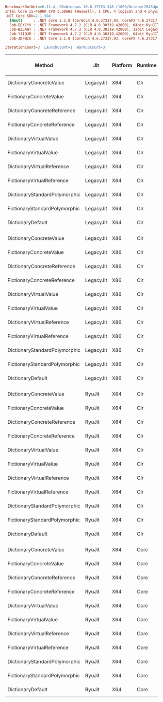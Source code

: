 ``` ini

BenchmarkDotNet=v0.11.4, OS=Windows 10.0.17763.348 (1809/October2018Update/Redstone5)
Intel Core i5-4690K CPU 3.50GHz (Haswell), 1 CPU, 4 logical and 4 physical cores
.NET Core SDK=2.1.504
  [Host]     : .NET Core 2.1.8 (CoreCLR 4.6.27317.03, CoreFX 4.6.27317.03), 64bit RyuJIT
  Job-ECXCYV : .NET Framework 4.7.2 (CLR 4.0.30319.42000), 64bit RyuJIT-v4.7.3362.0
  Job-BZLAHT : .NET Framework 4.7.2 (CLR 4.0.30319.42000), 32bit LegacyJIT-v4.7.3362.0
  Job-YJIOJM : .NET Framework 4.7.2 (CLR 4.0.30319.42000), 64bit RyuJIT-v4.7.3362.0
  Job-JDFWIG : .NET Core 2.1.8 (CoreCLR 4.6.27317.03, CoreFX 4.6.27317.03), 64bit RyuJIT

IterationCount=3  LaunchCount=1  WarmupCount=3  

```
|                        Method |       Jit | Platform | Runtime |      Mean |      Error |    StdDev | Ratio | RatioSD | Gen 0/1k Op | Gen 1/1k Op | Gen 2/1k Op | Allocated Memory/Op |
|------------------------------ |---------- |--------- |-------- |----------:|-----------:|----------:|------:|--------:|------------:|------------:|------------:|--------------------:|
|       DictionaryConcreteValue | LegacyJit |      X64 |     Clr |  33.67 ns |  2.0716 ns | 0.1136 ns |  1.02 |    0.01 |           - |           - |           - |                   - |
|       FictionaryConcreteValue | LegacyJit |      X64 |     Clr |  21.13 ns |  2.4948 ns | 0.1367 ns |  0.64 |    0.01 |           - |           - |           - |                   - |
|   DictionaryConcreteReference | LegacyJit |      X64 |     Clr |  33.12 ns |  5.3131 ns | 0.2912 ns |  1.00 |    0.00 |           - |           - |           - |                   - |
|   FictionaryConcreteReference | LegacyJit |      X64 |     Clr |  31.48 ns |  2.8414 ns | 0.1557 ns |  0.95 |    0.01 |           - |           - |           - |                   - |
|        DictionaryVirtualValue | LegacyJit |      X64 |     Clr |  33.43 ns |  1.6223 ns | 0.0889 ns |  1.01 |    0.01 |           - |           - |           - |                   - |
|        FictionaryVirtualValue | LegacyJit |      X64 |     Clr |  32.04 ns |  1.1116 ns | 0.0609 ns |  0.97 |    0.01 |           - |           - |           - |                   - |
|    DictionaryVirtualReference | LegacyJit |      X64 |     Clr |  33.50 ns |  2.1146 ns | 0.1159 ns |  1.01 |    0.01 |           - |           - |           - |                   - |
|    FictionaryVirtualReference | LegacyJit |      X64 |     Clr |  32.74 ns |  2.1532 ns | 0.1180 ns |  0.99 |    0.01 |           - |           - |           - |                   - |
| DictionaryStandardPolymorphic | LegacyJit |      X64 |     Clr |  30.43 ns |  1.5804 ns | 0.0866 ns |  0.92 |    0.01 |           - |           - |           - |                   - |
| FictionaryStandardPolymorphic | LegacyJit |      X64 |     Clr | 173.84 ns | 18.6354 ns | 1.0215 ns |  5.25 |    0.06 |           - |           - |           - |                   - |
|             DictionaryDefault | LegacyJit |      X64 |     Clr |  30.41 ns |  0.9513 ns | 0.0521 ns |  0.92 |    0.01 |           - |           - |           - |                   - |
|                               |           |          |         |           |            |           |       |         |             |             |             |                     |
|       DictionaryConcreteValue | LegacyJit |      X86 |     Clr |  20.64 ns |  0.2254 ns | 0.0124 ns |  1.05 |    0.01 |           - |           - |           - |                   - |
|       FictionaryConcreteValue | LegacyJit |      X86 |     Clr |  16.85 ns |  1.5713 ns | 0.0861 ns |  0.85 |    0.01 |           - |           - |           - |                   - |
|   DictionaryConcreteReference | LegacyJit |      X86 |     Clr |  19.71 ns |  1.6331 ns | 0.0895 ns |  1.00 |    0.00 |           - |           - |           - |                   - |
|   FictionaryConcreteReference | LegacyJit |      X86 |     Clr |  19.20 ns |  1.0327 ns | 0.0566 ns |  0.97 |    0.00 |           - |           - |           - |                   - |
|        DictionaryVirtualValue | LegacyJit |      X86 |     Clr |  20.71 ns |  0.3419 ns | 0.0187 ns |  1.05 |    0.01 |           - |           - |           - |                   - |
|        FictionaryVirtualValue | LegacyJit |      X86 |     Clr |  18.50 ns |  2.5462 ns | 0.1396 ns |  0.94 |    0.00 |           - |           - |           - |                   - |
|    DictionaryVirtualReference | LegacyJit |      X86 |     Clr |  19.70 ns |  1.8768 ns | 0.1029 ns |  1.00 |    0.00 |           - |           - |           - |                   - |
|    FictionaryVirtualReference | LegacyJit |      X86 |     Clr |  19.20 ns |  0.6741 ns | 0.0369 ns |  0.97 |    0.01 |           - |           - |           - |                   - |
| DictionaryStandardPolymorphic | LegacyJit |      X86 |     Clr |  16.67 ns |  1.7194 ns | 0.0942 ns |  0.85 |    0.01 |           - |           - |           - |                   - |
| FictionaryStandardPolymorphic | LegacyJit |      X86 |     Clr | 152.17 ns | 29.1864 ns | 1.5998 ns |  7.72 |    0.12 |           - |           - |           - |                   - |
|             DictionaryDefault | LegacyJit |      X86 |     Clr |  17.11 ns |  1.0568 ns | 0.0579 ns |  0.87 |    0.01 |           - |           - |           - |                   - |
|                               |           |          |         |           |            |           |       |         |             |             |             |                     |
|       DictionaryConcreteValue |    RyuJit |      X64 |     Clr |  34.62 ns |  4.7134 ns | 0.2584 ns |  1.01 |    0.02 |           - |           - |           - |                   - |
|       FictionaryConcreteValue |    RyuJit |      X64 |     Clr |  21.80 ns |  2.2384 ns | 0.1227 ns |  0.63 |    0.01 |           - |           - |           - |                   - |
|   DictionaryConcreteReference |    RyuJit |      X64 |     Clr |  34.42 ns |  5.5686 ns | 0.3052 ns |  1.00 |    0.00 |           - |           - |           - |                   - |
|   FictionaryConcreteReference |    RyuJit |      X64 |     Clr |  32.47 ns |  5.3484 ns | 0.2932 ns |  0.94 |    0.02 |           - |           - |           - |                   - |
|        DictionaryVirtualValue |    RyuJit |      X64 |     Clr |  34.67 ns |  5.1490 ns | 0.2822 ns |  1.01 |    0.02 |           - |           - |           - |                   - |
|        FictionaryVirtualValue |    RyuJit |      X64 |     Clr |  33.45 ns |  5.1005 ns | 0.2796 ns |  0.97 |    0.01 |           - |           - |           - |                   - |
|    DictionaryVirtualReference |    RyuJit |      X64 |     Clr |  34.38 ns |  0.3415 ns | 0.0187 ns |  1.00 |    0.01 |           - |           - |           - |                   - |
|    FictionaryVirtualReference |    RyuJit |      X64 |     Clr |  33.88 ns |  1.9319 ns | 0.1059 ns |  0.98 |    0.01 |           - |           - |           - |                   - |
| DictionaryStandardPolymorphic |    RyuJit |      X64 |     Clr |  31.72 ns |  2.0801 ns | 0.1140 ns |  0.92 |    0.01 |           - |           - |           - |                   - |
| FictionaryStandardPolymorphic |    RyuJit |      X64 |     Clr | 181.50 ns |  9.1213 ns | 0.5000 ns |  5.27 |    0.06 |           - |           - |           - |                   - |
|             DictionaryDefault |    RyuJit |      X64 |     Clr |  31.55 ns |  0.3994 ns | 0.0219 ns |  0.92 |    0.01 |           - |           - |           - |                   - |
|                               |           |          |         |           |            |           |       |         |             |             |             |                     |
|       DictionaryConcreteValue |    RyuJit |      X64 |    Core |  32.44 ns |  1.5048 ns | 0.0825 ns |  1.02 |    0.00 |           - |           - |           - |                   - |
|       FictionaryConcreteValue |    RyuJit |      X64 |    Core |  21.47 ns |  0.2579 ns | 0.0141 ns |  0.68 |    0.00 |           - |           - |           - |                   - |
|   DictionaryConcreteReference |    RyuJit |      X64 |    Core |  31.75 ns |  0.7572 ns | 0.0415 ns |  1.00 |    0.00 |           - |           - |           - |                   - |
|   FictionaryConcreteReference |    RyuJit |      X64 |    Core |  32.63 ns |  4.8062 ns | 0.2634 ns |  1.03 |    0.01 |           - |           - |           - |                   - |
|        DictionaryVirtualValue |    RyuJit |      X64 |    Core |  32.61 ns |  2.3418 ns | 0.1284 ns |  1.03 |    0.00 |           - |           - |           - |                   - |
|        FictionaryVirtualValue |    RyuJit |      X64 |    Core |  42.36 ns |  1.2978 ns | 0.0711 ns |  1.33 |    0.00 |           - |           - |           - |                   - |
|    DictionaryVirtualReference |    RyuJit |      X64 |    Core |  31.55 ns |  1.8422 ns | 0.1010 ns |  0.99 |    0.00 |           - |           - |           - |                   - |
|    FictionaryVirtualReference |    RyuJit |      X64 |    Core |  31.12 ns |  1.1945 ns | 0.0655 ns |  0.98 |    0.00 |           - |           - |           - |                   - |
| DictionaryStandardPolymorphic |    RyuJit |      X64 |    Core |  29.86 ns |  1.7254 ns | 0.0946 ns |  0.94 |    0.00 |           - |           - |           - |                   - |
| FictionaryStandardPolymorphic |    RyuJit |      X64 |    Core |  31.90 ns |  4.1551 ns | 0.2278 ns |  1.00 |    0.01 |           - |           - |           - |                   - |
|             DictionaryDefault |    RyuJit |      X64 |    Core |  29.97 ns |  1.6369 ns | 0.0897 ns |  0.94 |    0.00 |           - |           - |           - |                   - |
